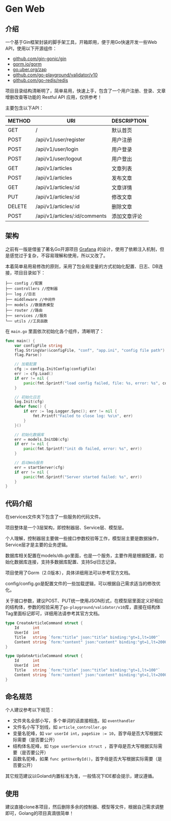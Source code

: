 # Gen Web

## 介绍
一个基于Gin框架封装的脚手架工具，开箱即用，便于用Go快速开发一些Web API，使用以下开源组件：

* [github.com/gin-gonic/gin](https://github.com/gin-gonic/gin)
* [gorm.io/gorm](https://gorm.io/gorm)
* [go.uber.org/zap](https://go.uber.org/zap)
* [github.com/go-playground/validator/v10](https://github.com/go-playground/validator/v10)
* [github.com/go-redis/redis](https://github.com/go-redis/redis)

项目目录结构清晰明了，简单易用，快速上手，包含了一个用户注册、登录、文章增删改查等功能的 Restful API 应用，仅供参考！

主要包含以下API：

|METHOD|URI|DESCRIPTION|
|---|---|---|
|GET|/|默认首页
|POST|/api/v1/user/register|用户注册
|POST|/api/v1/user/login|用户登录
|POST|/api/v1/user/logout|用户登出
|GET|/api/v1/articles|文章列表
|POST|/api/v1/articles|发布文章
|GET|/api/v1/articles/:id|文章详情
|PUT|/api/v1/articles/:id|修改文章
|DELETE|/api/v1/articles/:id|删除文章
|POST|/api/v1/articles/:id/comments|添加文章评论

## 架构
之前有一版是借鉴了著名Go开源项目 [Grafana](https://github.com/grafana/grafana) 的设计，使用了依赖注入机制，但是感觉过于复杂，不容易理解和使用，所以又改了。

本着简单易用易修改的原则，采用了包全局变量的方式初始化配置、日志、DB连接，项目目录如下：
```
├── config //配置
├── controllers //控制器
├── log //日志
├── middleware //中间件
├── models //数据表模型
├── router //路由
├── services //服务
└── utils //工具函数
```
在 ```main.go``` 里面依次初始化各个组件，清晰明了：
```go
func main() {
    var configFile string
    flag.StringVar(&configFile, "conf", "app.ini", "config file path")
    flag.Parse()

    // 加载配置
    cfg := config.InitConfig(configFile)
    err := cfg.Load()
    if err != nil {
        panic(fmt.Sprintf("load config failed, file: %s, error: %s", configFile, err))
    }

    // 初始化日志
    log.Init(cfg)
    defer func() {
        if err := log.Logger.Sync(); err != nil {
            fmt.Printf("Failed to close log: %s\n", err)
        }
    }()

    // 初始化数据库
    err = models.InitDB(cfg)
    if err != nil {
        panic(fmt.Sprintf("init db failed, error: %s", err))
    }

    // 启动Web服务
    err = startServer(cfg)
    if err != nil {
        panic(fmt.Sprintf("Server started failed: %s", err))
    }
}
```

## 代码介绍
在services文件夹下包含了一些服务的代码文件。

项目整体是一个3层架构，即控制器层、Service层、模型层。

个人理解，控制器层主要做一些接口参数校验等工作，模型层主要是数据操作，Service层才是主要的业务逻辑。

数据库相关配置在models/db.go里面，也是一个服务，主要作用是根据配置，初始化数据库连接，支持多数据库配置、支持Sql日志记录。

项目使用了Gorm（2.0版本），具体详细用法可以参考官方文档。

config/config.go是配置文件的一些加载逻辑，可以根据自己需求适当的修改优化。

关于接口参数，建议POST、PUT统一使用JSON形式，在模型层里面定义好相应的结构体，参数的校验采用了```go-playground/validator/v10```库，直接在结构体Tag里面标记即可，详细用法请参考其官方文档。
```go
type CreateArticleCommand struct {
    Id      int
    UserId  int
    Title   string `form:"title" json:"title" binding:"gt=1,lt=100"`
    Content string `form:"content" json:"content" binding:"gt=1,lt=2000"`
}

type UpdateArticleCommand struct {
    Id      int
    UserId  int
    Title   string `form:"title" json:"title" binding:"gt=1,lt=100"`
    Content string `form:"content" json:"content" binding:"gt=1,lt=2000"`
}
```
## 命名规范
个人建议参考以下规范：

- 文件夹名全部小写，多个单词的话直接相连。如 ```eventhandler```
- 文件名小写下划线，如 ```article_controller.go```
- 变量名驼峰，如 ```var userId int```，```pageSize := 10```，首字母是否大写根据实际需要（是否要公开）
- 结构体名驼峰，如 ```type userService struct ```，首字母是否大写根据实际需要（是否要公开）
- 函数名驼峰，如果 ```func getUserById()```，首字母是否大写根据实际需要（是否要公开）

其它规范建议以Goland内置标准为准，一般情况下IDE都会提示，建议遵循。

## 使用
建议直接clone本项目，然后删除多余的控制器、模型等文件，根据自己需求调整即可，Golang的项目真滴很简单！